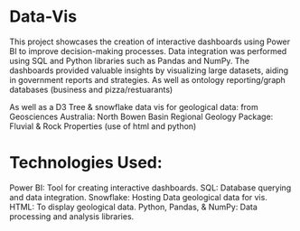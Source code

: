 # Data-Vis
This project showcases the creation of interactive dashboards using Power BI to improve decision-making processes. Data integration was performed using SQL and Python libraries such as Pandas and NumPy. The dashboards provided valuable insights by visualizing large datasets, aiding in government reports and strategies. As well as ontology reporting/graph databases (business and pizza/restuarants)

As well as a D3 Tree & snowflake data vis for geological data: from Geosciences Australia: North Bowen Basin Regional Geology Package: Fluvial & Rock Properties (use of html and python)

# Technologies Used:

Power BI: Tool for creating interactive dashboards.
SQL: Database querying and data integration.
Snowflake: Hosting Data geological data for vis.
HTML: To display geological data.
Python, Pandas, & NumPy: Data processing and analysis libraries.
